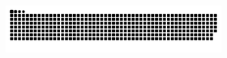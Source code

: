 
###

<img src="https://raw.githubusercontent.com/platane/platane/output/github-contribution-grid-snake-dark.svg" alt="Snake animation" />

###
